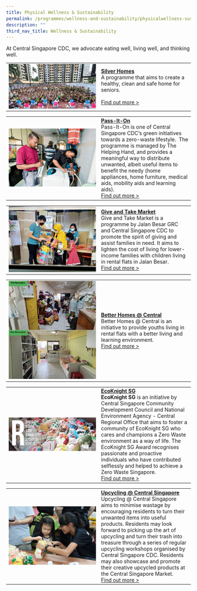 ```yaml
---
title: Physical Wellness & Sustainability
permalink: /programmes/wellness-and-sustainability/physicalwellness-sustainability/
description: ""
third_nav_title: Wellness & Sustainability
---
```

At Central Singapore CDC, we advocate eating well, living well, and thinking well.

<table border="0" width="100%">
	<tbody><tr>
		<td width="50%">
			<img src="/images/Programmes/8baa7641-2a07-4597-b138-1dfcd9877b00_silver-homes.jpg">
		</td>
		<td width="50%">
			<a href="/programmes/wellness-and-sustainability/silver-homes"><b>Silver Homes</b></a><br>
A programme that aims to create a healthy, clean and safe home for seniors.
			<br><br><a href="/programmes/wellness-and-sustainability/silver-homes">Find out more &gt;</a>
		</td>
	</tr>
</tbody></table>

<table border="0" width="100%">
	<tbody><tr>
		<td width="50%">
			<img src="/images/Programmes/04e41f1e-baa3-4c22-8bc4-f3082ccab85b_pass-it-on.jpg">
		</td>
		<td width="50%">
			<a href="/programmes/wellness-and-sustainability/pass-it-on"><b>Pass-It-On</b></a><br>
Pass-It-On is one of Central Singapore CDC’s green initiatives towards a zero-waste lifestyle.&nbsp;&nbsp;The programme is managed by The Helping Hand, and provides a meaningful way to distribute unwanted, albeit useful items to benefit the needy (home appliances, home furniture, medical aids, mobility aids and learning aids).
			<br><a href="/programmes/wellness-and-sustainability/pass-it-on">Find out more &gt;</a>
		</td>
	</tr>
</tbody></table>

<table border="0" width="100%">
	<tbody><tr>
		<td width="50%">
			<img src="/images/Programmes/GiveAndTakeMarket.jpg">
		</td>
		<td width="50%">
			<a href="/programmes/wellness-and-sustainability/pass-it-on"><b>Give and Take Market</b></a><br>
Give and Take Market is a programme by Jalan Besar GRC and Central Singapore CDC to promote the spirit of giving and assist families in need. It aims to lighten the cost of living for lower-income families with children living in rental flats in Jalan Besar. 
			<br><a href="/programmes/Wellness-and-Sustainability/Give-and-Take-Market">Find out more &gt;</a>
		</td>
	</tr>
</tbody></table>

<table border="0" width="100%">
	<tbody><tr>
		<td width="50%">
			<img src="/images/Programmes/BetterHomes.png">
		</td>
		<td width="50%">
			<a href="/programmes/wellness-and-sustainability/better-homes"><b>Better Homes @ Central</b></a><br>
Better Homes @ Central is an initiative to provide youths living in rental flats with a better living and learning environment.
			<br><a href="/programmes/wellness-and-sustainability/better-homes">Find out more &gt;</a>
		</td>
	</tr>
</tbody></table>


<table border="0" width="100%">
	<tbody><tr>
		<td width="50%">
			<img src="/images/Programmes/3c60d1bc-32a9-4010-a3e1-498f47dc5f05_6-rs.jpg">
		</td>
		<td width="50%">
			<a href="/programmes/wellness-and-sustainability/ecoknight-sg"><b>EcoKnight SG</b></a><br>
			<b>EcoKnight SG</b>&nbsp;is an initiative by Central Singapore Community Development Council and National Environment Agency - Central Regional Office that aims to foster a community of EcoKnight SG who cares and champions a Zero Waste environment as a way of life. The EcoKnight SG Award recognises passionate and proactive individuals who have contributed selflessly and helped to achieve a Zero Waste Singapore.
			<br><a href="/programmes/wellness-and-sustainability/ecoknight-sg">Find out more &gt;</a>
		</td>
	</tr>
</tbody></table>

<table border="0" width="100%">
	<tbody><tr>
		<td width="50%">
			<img src="/images/Programmes/330.jpg">
		</td>
		<td width="50%">
			<a href="/programmes/wellness-and-sustainability/upcycling-central-singapore"><b>Upcycling @ Central Singapore</b></a><br>
Upcycling @ Central Singapore aims to minimise wastage by encouraging residents to turn their unwanted items into useful products. Residents may look forward to picking up the art of upcycling and turn their trash into treasure through a series of regular upcycling workshops organised by Central Singapore CDC. Residents may also showcase and promote their creative upcycled products at the Central Singapore Market.
			<br><a href="/programmes/wellness-and-sustainability/upcycling-central-singapore">Find out more &gt;</a>
		</td>
	</tr>
</tbody></table>
